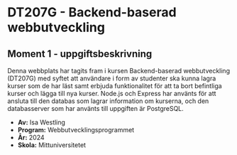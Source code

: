 # DT207G - Backend-baserad webbutveckling

## Moment 1 - uppgiftsbeskrivning
Denna webbplats har tagits fram i kursen Backend-baserad webbutveckling (DT207G) med syftet att användare i form av studenter ska kunna lagra kurser som de har läst samt erbjuda funktionalitet för att ta bort befintliga kurser och lägga till nya kurser. Node.js och Express har använts för att ansluta till den databas som lagrar information om kurserna, och den databasserver som har använts till uppgiften är PostgreSQL.

* **Av:** Isa Westling
* **Program:** Webbutvecklingsprogrammet
* **År:** 2024
* **Skola:** Mittuniversitetet